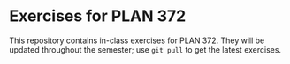 # Exercises for PLAN 372

This repository contains in-class exercises for PLAN 372. They will be updated throughout the semester; use `git pull` to get the latest exercises.